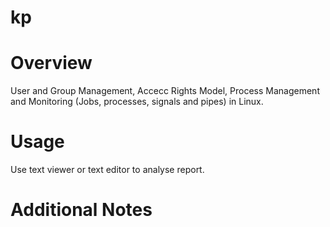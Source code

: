 # kp
# Overview
User and Group Management, Accecc Rights Model, Process
Management and Monitoring (Jobs, processes, signals and pipes) in
Linux.
# Usage
Use text viewer or text editor to analyse report.
# Additional Notes
